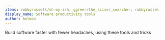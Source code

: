 ```yaml
---
items: robbyrussell/oh-my-zsh, ggreer/the_silver_searcher, robbyrussell/oh-my-zsh, ggreer/the_silver_searcher, arc90/git-sweep, bhollis/jsonview, ShareX/ShareX, sindresorhus/quick-look-plugins, rtyley/bfg-repo-cleaner, mhagger/git-imerge, eddiezane/lunchy
display_name: Software productivity tools
author: holman
---
```

Build software faster with fewer headaches, using these tools and tricks
